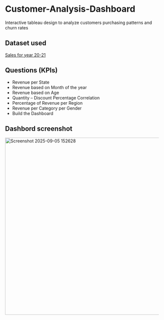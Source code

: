 # Customer-Analysis-Dashboard
Interactive tableau design to analyze customers purchasing patterns and churn rates
## Dataset used
<a href="https://github.com/geniusdude1012/Customer-Analysis-Dashboard/blob/main/compressed_data.csv.gz">Sales for year 20-21</a>
## Questions (KPIs)
- Revenue per State
- Revenue based on Month of the year
- Revenue based on Age
- Quantity – Discount Percentage Correlation
- Percentage of Revenue per Region
- Revenue per Category per Gender
- Build the Dashboard
## Dashbord screenshot
<img width="1137" height="579" alt="Screenshot 2025-09-05 152628" src="https://github.com/user-attachments/assets/1cf978db-4e3b-4ab6-af66-b40e3363eca0" />

